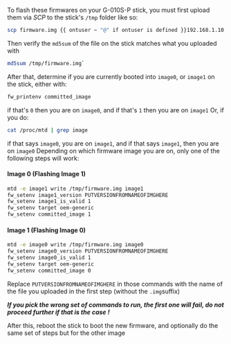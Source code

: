 
To flash these firmwares on your G-010S-P stick, you must first upload them via *SCP* to the stick's `/tmp` folder like so:

```sh
scp firmware.img {{ ontuser ~ "@" if ontuser is defined }}192.168.1.10:/tmp/firmware.img
```

Then verify the `md5sum` of the file on the stick matches what you uploaded with

```sh
md5sum /tmp/firmware.img`
```

After that, determine if you are currently booted into `image0`, or `image1` on the stick, either with:

```sh
fw_printenv committed_image
```

if that's `0` then you are on `image0`, and if that's `1` then you are on `image1`
Or, if you do:

```sh
cat /proc/mtd | grep image
```

if that says `image0`, you are on `image1`, and if that says `image1`, then you are on `image0`
Depending on which firmware image you are on, only one of the following steps will work:

#### Image 0 (Flashing Image 1)

```sh
mtd -e image1 write /tmp/firmware.img image1
fw_setenv image1_version PUTVERSIONFROMNAMEOFIMGHERE
fw_setenv image1_is_valid 1
fw_setenv target oem-generic
fw_setenv committed_image 1
```

#### Image 1 (Flashing Image 0)

```sh
mtd -e image0 write /tmp/firmware.img image0
fw_setenv image0_version PUTVERSIONFROMNAMEOFIMGHERE
fw_setenv image0_is_valid 1
fw_setenv target oem-generic
fw_setenv committed_image 0
```

Replace `PUTVERSIONFROMNAMEOFIMGHERE` in those commands with the name of the file you uploaded in the first step (without the `.img`suffix)

***If you pick the wrong set of commands to run, the first one will fail, do not proceed further if that is the case !***

After this, reboot the stick to boot the new firmware, and optionally do the same set of steps but for the other image